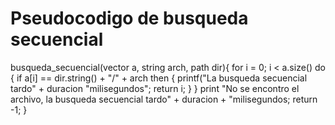 # Pseudocodigo de busqueda secuencial
busqueda_secuencial(vector <string> a, string arch, path dir){
    for i = 0; i < a.size() do {
        if a[i] == dir.string() + "/" + arch then {
            printf("La busqueda secuencial tardo" + duracion "milisegundos";
            return i;
        }
    }
    print "No se encontro el archivo, la busqueda secuencial tardo" + duracion + "milisegundos;
    return -1;
}
